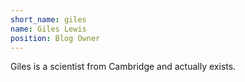 ```yaml
---
short_name: giles
name: Giles Lewis
position: Blog Owner
---
```

Giles is a scientist from Cambridge and actually exists.